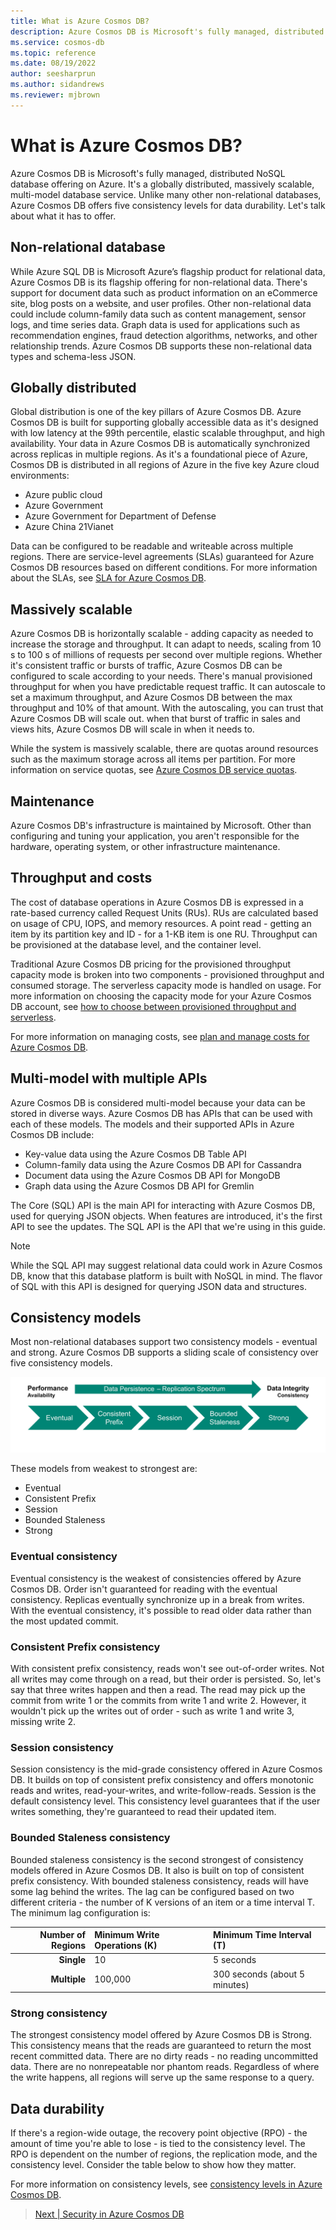 ```yaml
---
title: What is Azure Cosmos DB?
description: Azure Cosmos DB is Microsoft's fully managed, distributed NoSQL database offering on Azure.
ms.service: cosmos-db
ms.topic: reference
ms.date: 08/19/2022
author: seesharprun
ms.author: sidandrews
ms.reviewer: mjbrown
---
```


# What is Azure Cosmos DB?

Azure Cosmos DB is Microsoft's fully managed, distributed NoSQL database offering on Azure. It's a globally distributed, massively scalable, multi-model database service. Unlike many other non-relational databases, Azure Cosmos DB offers five consistency levels for data durability. Let's talk about what it has to offer.

## Non-relational database

While Azure SQL DB is Microsoft Azure’s flagship product for relational data, Azure Cosmos DB is its flagship offering for non-relational data. There's support for document data such as product information on an eCommerce site, blog posts on a website, and user profiles. Other non-relational data could include column-family data such as content management, sensor logs, and time series data. Graph data is used for applications such as recommendation engines, fraud detection algorithms, networks, and other relationship trends. Azure Cosmos DB supports these non-relational data types and schema-less JSON.

## Globally distributed

Global distribution is one of the key pillars of Azure Cosmos DB. Azure Cosmos DB is built for supporting globally accessible data as it's designed with low latency at the 99th percentile, elastic scalable throughput, and high availability. Your data in Azure Cosmos DB is automatically synchronized across replicas in multiple regions. As it's a foundational piece of Azure, Cosmos DB is distributed in all regions of Azure in the five key Azure cloud environments:

* Azure public cloud
* Azure Government
* Azure Government for Department of Defense
* Azure China 21Vianet

Data can be configured to be readable and writeable across multiple regions. There are service-level agreements (SLAs) guaranteed for Azure Cosmos DB resources based on different conditions. For more information about the SLAs, see [SLA for Azure Cosmos DB](https://azure.microsoft.com/support/legal/sla/cosmos-db/).

## Massively scalable

Azure Cosmos DB is horizontally scalable - adding capacity as needed to increase the storage and throughput. It can adapt to needs, scaling from 10 s to 100 s of millions of requests per second over multiple regions. Whether it's consistent traffic or bursts of traffic, Azure Cosmos DB can be configured to scale according to your needs. There's manual provisioned throughput  for when you have predictable request traffic. It can autoscale to set a maximum throughput, and Azure Cosmos DB between the max throughput and 10% of that amount. With the autoscaling, you can trust that Azure Cosmos DB will scale out. when that burst of traffic in sales and views hits, Azure Cosmos DB will scale in when it needs to.

While the system is massively scalable, there are quotas around resources such as the maximum storage across all items per partition. For more information on service quotas, see [Azure Cosmos DB service quotas](../../concepts-limits.md).

## Maintenance

Azure Cosmos DB's infrastructure is maintained by Microsoft. Other than configuring and tuning your application, you aren't responsible for the hardware, operating system, or other infrastructure maintenance.

## Throughput and costs

The cost of database operations in Azure Cosmos DB is expressed in a rate-based currency called Request Units (RUs). RUs are calculated based on usage of CPU, IOPS, and memory resources. A point read - getting an item by its partition key and ID - for a 1-KB item is one RU. Throughput can be provisioned at the database level, and the container level.

Traditional Azure Cosmos DB pricing for the provisioned throughput capacity mode is broken into two components - provisioned throughput and consumed storage. The serverless capacity mode is handled on usage. For more information on choosing the capacity mode for your Azure Cosmos DB account, see [how to choose between provisioned throughput and serverless](../../throughput-serverless.md).

For more information on managing costs, see [plan and manage costs for Azure Cosmos DB](../../plan-manage-costs.md).

## Multi-model with multiple APIs

Azure Cosmos DB is considered multi-model because your data can be stored in diverse ways. Azure Cosmos DB has APIs that can be used with each of these models. The models and their supported APIs in Azure Cosmos DB include:

* Key-value data using the Azure Cosmos DB Table API
* Column-family data using the Azure Cosmos DB API for Cassandra
* Document data using the Azure Cosmos DB API for MongoDB
* Graph data using the Azure Cosmos DB API for Gremlin

The Core (SQL) API is the main API for interacting with Azure Cosmos DB, used for querying JSON objects. When features are introduced, it's the first API to see the updates. The SQL API is the API that we're using in this guide.

> [!NOTE]
> While the SQL API may suggest relational data could work in Azure Cosmos DB, know that this database platform is built with NoSQL in mind. The flavor of SQL with this API is designed for querying JSON data and structures.

## Consistency models

Most non-relational databases support two consistency models - eventual and strong. Azure Cosmos DB supports a sliding scale of consistency over five consistency models.

![Diagram of consistency scale in this order: Eventual, Consistent Prefix, Session, Bounded Staleness, and Strong. An arrow illustrates the spectrum of data persistence and replication. The spectrum starts with performance and availability with the starting consistency (Eventual) and ends with Data integrity and consistency with the ending consistency (Strong).](media/intro-cosmos/consistency_scale.svg)

These models from weakest to strongest are:

* Eventual
* Consistent Prefix
* Session
* Bounded Staleness
* Strong

### Eventual consistency

Eventual consistency is the weakest of consistencies offered by Azure Cosmos DB. Order isn't guaranteed for reading with the eventual consistency. Replicas eventually synchronize up in a break from writes. With the eventual consistency, it's possible to read older data rather than the most updated commit.

### Consistent Prefix consistency

With consistent prefix consistency, reads won't see out-of-order writes. Not all writes may come through on a read, but their order is persisted. So, let's say that three writes happen and then a read. The read may pick up the commit from write 1 or the commits from write 1 and write 2. However, it wouldn't pick up the writes out of order - such as write 1 and write 3, missing write 2.

### Session consistency

Session consistency is the mid-grade consistency offered in Azure Cosmos DB. It builds on top of consistent prefix consistency and offers monotonic reads and writes, read-your-writes, and write-follow-reads. Session is the default consistency level. This consistency level guarantees that if the user writes something, they're guaranteed to read their updated item.

### Bounded Staleness consistency

Bounded staleness consistency is the second strongest of consistency models offered in Azure Cosmos DB. It also is built on top of consistent prefix consistency. With bounded staleness consistency, reads will have some lag behind the writes. The lag can be configured based on two different criteria - the number of K versions of an item or a time interval T. The minimum lag configuration is:

| Number of Regions | Minimum Write Operations (K) | Minimum Time Interval (T) |
| ---: | :--- | :--- |
| **Single** | 10 | 5 seconds |
| **Multiple** | 100,000 | 300 seconds (about 5 minutes) |

### Strong consistency

The strongest consistency model offered by Azure Cosmos DB is Strong. This consistency means that the reads are guaranteed to return the most recent committed data. There are no dirty reads - no reading uncommitted data. There are no nonrepeatable nor phantom reads. Regardless of where the write happens, all regions will serve up the same response to a query.

## Data durability

If there's a region-wide outage, the recovery point objective (RPO) - the amount of time you're able to lose - is tied to the consistency level. The RPO is dependent on the number of regions, the replication mode, and the consistency level. Consider the table below to show how they matter.

For more information on consistency levels, see [consistency levels in Azure Cosmos DB](../../consistency-levels.md).

> [Next &#124; Security in Azure Cosmos DB](security.md)
